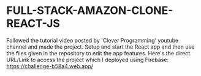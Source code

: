 # FULL-STACK-AMAZON-CLONE-REACT-JS
Followed the tutorial video posted by 'Clever Programming' youtube channel and made the project.
Setup and start the React app and then use the files given in the repository to edit the app features.
Here's the direct URL/Link to access the project which I deployed using Firebase: https://challenge-b58a4.web.app/
